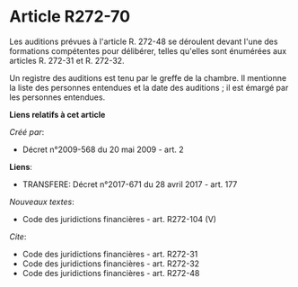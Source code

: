 # Article R272-70

Les auditions prévues à l'article R. 272-48 se déroulent devant l'une des formations compétentes pour délibérer, telles
qu'elles sont énumérées aux articles R. 272-31 et R. 272-32. 

Un registre des auditions est tenu par le greffe de la chambre. Il mentionne la liste des personnes entendues et la date des
auditions ; il est émargé par les personnes entendues.

**Liens relatifs à cet article**

_Créé par_:

  - Décret n°2009-568 du 20 mai 2009 - art. 2

**Liens**:

  - TRANSFERE: Décret n°2017-671 du 28 avril 2017 - art. 177

_Nouveaux textes_:

  - Code des juridictions financières - art. R272-104 (V)

_Cite_:

  - Code des juridictions financières - art. R272-31
  - Code des juridictions financières - art. R272-32
  - Code des juridictions financières - art. R272-48
